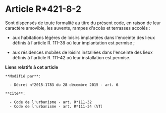 # Article R*421-8-2

Sont dispensés de toute formalité au titre du présent code, en raison de leur caractère amovible, les auvents, rampes d'accès
et terrasses accolés :

- aux habitations légères de loisirs implantées dans l'enceinte des lieux définis à l'article R. 111-38 où leur implantation
est permise ;

- aux résidences mobiles de loisirs installées dans l'enceinte des lieux définis à l'article R. 111-42  où leur installation
est permise.

**Liens relatifs à cet article**

	**Modifié par**:

	  - Décret n°2015-1783 du 28 décembre 2015 - art. 6

	**Cite**:

	  - Code de l'urbanisme - art. R*111-32
	  - Code de l'urbanisme - art. R*111-34 (VT)
